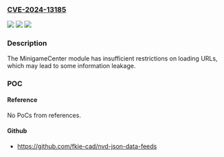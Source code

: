 ### [CVE-2024-13185](https://cve.mitre.org/cgi-bin/cvename.cgi?name=CVE-2024-13185)
![](https://img.shields.io/static/v1?label=Product&message=MinigameCenter&color=blue)
![](https://img.shields.io/static/v1?label=Version&message=%3D%20Versions%20below%202.3.5.0%20&color=brighgreen)
![](https://img.shields.io/static/v1?label=Vulnerability&message=CWE-306%20Missing%20Authentication%20for%20Critical%20Function&color=brighgreen)

### Description

The MinigameCenter  module has insufficient restrictions on loading URLs, which may lead to some information leakage.

### POC

#### Reference
No PoCs from references.

#### Github
- https://github.com/fkie-cad/nvd-json-data-feeds

